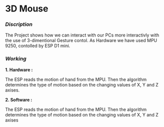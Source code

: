 # 3D Mouse
### _Discription_

The Project shows how we can interact with our PCs more interactivly with the use of 3-dimentional Gesture contol. As Hardware we have used MPU 9250, contolled by ESP D1 mini. 

### _Working_

 **1. Hardware :**
 
The ESP reads the motion of hand from the MPU. Then the algorithm determines the type of motion based on the changing values of X, Y and Z axises.

 **2. Software :**
 
The ESP reads the motion of hand from the MPU. Then the algorithm determines the type of motion based on the changing values of X, Y and Z axises   
